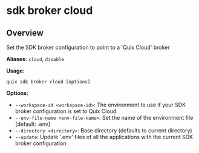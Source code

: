 # sdk broker cloud

## Overview

Set the SDK broker configuration to point to a 'Quix Cloud' broker

**Aliases:** `cloud`, `disable`

**Usage:**

```
quix sdk broker cloud [options]
```

**Options:**

- `--workspace-id <workspace-id>`: The environment to use if your SDK broker configuration is set to Quix Cloud
- `--env-file-name <env-file-name>`: Set the name of the environment file [default: .env]
- `--directory <directory>`: Base directory (defaults to current directory)
- `--update`: Update '.env' files of all the applications with the current SDK broker configuration

